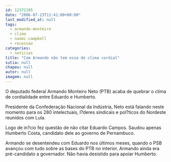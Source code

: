 ```yaml
---
id: 12372195
date: "2006-07-23T11:41:00+00:00"
last_modified_at: null
tags:
  - armando-monteiro
  - clima
  - naomi-campbell
  - recessao
categories:
  - noticias
title: "Com Armando não tem essa de clima cordial"
sutia: null
chapeu: null
autor: null
imagem: null
---
```

<p><P>O deputado federal Armando Monteiro Neto (PTB) acaba de quebrar o clima de cordialidade entre Eduardo e Humberto.</P></p>
<p><P>Presidente da Confederação Nacional da Indústria,&nbsp;Neto está falando neste momento para os 280 intelectuais, l?deres sindicais e pol?ticos do Nordeste reunidos com Lula.</P></p>
<p><P>Logo de in?cio fez questão de não citar Eduardo Campos. Saudou apenas Humberto Costa, candidato dele ao governo de Pernambuco.</P></p>
<p><P>Armando se desentendeu com Eduardo nos últimos meses, quando o PSB avançou com tudo sobre as bases do PTB no interior. Armando ainda era pré-candidato a governador. Não havia desistido para apoiar Humberto.</P> </p>
